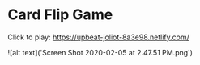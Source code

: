 # Card Flip Game
Click to play: https://upbeat-joliot-8a3e98.netlify.com/





![alt text]('Screen Shot 2020-02-05 at 2.47.51 PM.png')
